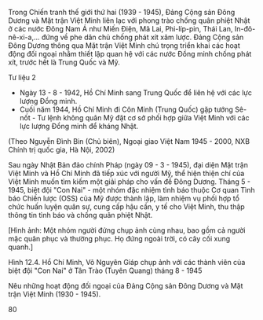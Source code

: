 Trong Chiến tranh thế giới thứ hai (1939 - 1945), Đảng Cộng sản Đông Dương và Mặt trận Việt Minh liên lạc với phong trào chống quân phiệt Nhật ở các nước Đông Nam Á như Miến Điện, Mã Lai, Phi-líp-pin, Thái Lan, In-đô-nê-xi-a,... đứng về phe dân chủ chống phát xít xâm lược. Đảng Cộng sản Đông Dương thông qua Mặt trận Việt Minh chú trọng triển khai các hoạt động đối ngoại nhằm thiết lập quan hệ với các nước Đồng minh chống phát xít, trước hết là Trung Quốc và Mỹ.

Tư liệu 2
- Ngày 13 - 8 - 1942, Hồ Chí Minh sang Trung Quốc để liên hệ với các lực lượng Đồng minh.
- Cuối năm 1944, Hồ Chí Minh đi Côn Minh (Trung Quốc) gặp tướng Sê-nốt - Tư lệnh không quân Mỹ đặt cơ sở phối hợp giữa Việt Minh với các lực lượng Đồng minh để kháng Nhật.

(Theo Nguyễn Đình Bin (Chủ biên), Ngoại giao Việt Nam 1945 - 2000,
NXB Chính trị quốc gia, Hà Nội, 2002)

Sau ngày Nhật Bản đảo chính Pháp (ngày 09 - 3 - 1945), đại diện Mặt trận Việt Minh và Hồ Chí Minh đã tiếp xúc với người Mỹ, thể hiện thiện chí của Việt Minh muốn tìm kiếm một giải pháp cho vấn đề Đông Dương. Tháng 5 - 1945, biệt đội "Con Nai" - một nhóm đặc nhiệm tình báo thuộc Cơ quan Tình báo Chiến lược (OSS) của Mỹ được thành lập, làm nhiệm vụ phối hợp tổ chức huấn luyện quân sự, cung cấp hậu cần, y tế cho Việt Minh, thu thập thông tin tình báo và chống quân phiệt Nhật.

[Hình ảnh: Một nhóm người đứng chụp ảnh cùng nhau, bao gồm cả người mặc quân phục và thường phục. Họ đứng ngoài trời, có cây cối xung quanh.]

Hình 12.4. Hồ Chí Minh, Võ Nguyên Giáp chụp ảnh với các thành viên của biệt đội "Con Nai" ở Tân Trào (Tuyên Quang) tháng 8 - 1945

Nêu những hoạt động đối ngoại của Đảng Cộng sản Đông Dương và Mặt trận Việt Minh (1930 - 1945).

80